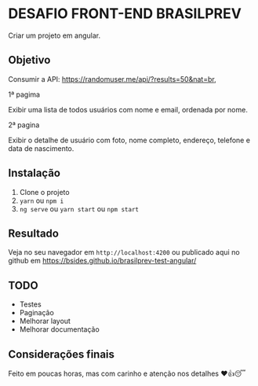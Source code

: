# DESAFIO FRONT-END BRASILPREV

Criar um projeto em angular.

## Objetivo

Consumir a API: https://randomuser.me/api/?results=50&nat=br,

1ª pagima

Exibir uma lista de todos usuários com nome e email, ordenada por nome.

2ª pagina

Exibir o detalhe de usuário com foto, nome completo, endereço, telefone e data de nascimento.

## Instalação

1. Clone o projeto
2. `yarn` ou `npm i`
3. `ng serve` ou `yarn start` ou `npm start`

## Resultado

Veja no seu navegador em `http://localhost:4200` ou publicado aqui no github em https://bsides.github.io/brasilprev-test-angular/

## TODO

- Testes
- Paginação
- Melhorar layout
- Melhorar documentação

## Considerações finais

Feito em poucas horas, mas com carinho e atenção nos detalhes ❤️👍😴
